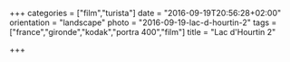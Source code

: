 +++
categories = ["film","turista"]
date = "2016-09-19T20:56:28+02:00"
orientation = "landscape"
photo = "2016-09-19-lac-d-hourtin-2"
tags = ["france","gironde","kodak","portra 400","film"]
title = "Lac d'Hourtin 2"

+++
